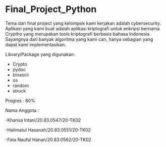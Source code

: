 # Final_Project_Python


Tema dari final project yang kelompok kami kerjakan adalah cybersecurity.
Aplikasi yang kami buat adalah aplikasi kriptografi untuk enkripsi bernama Cryptho yang merupakan tools kriptografi berbasis bahasa Indonesia.
Sayangnya dari banyak algoritma yang kami cari, hanya sebagian yang dapat kami implementasikan.


Library/Package yang digunakan:
- Crypto
- pydoc
- binascii
- os
- random
- struck


Progres : 80%


Nama Anggota :

-Khansa Intani/20.83.0547/20-TK02

-Halimatul Hasanah/20.83.0551/20-TK02

-Fata Naufal Hanan/20.83.0562/20-TK02
